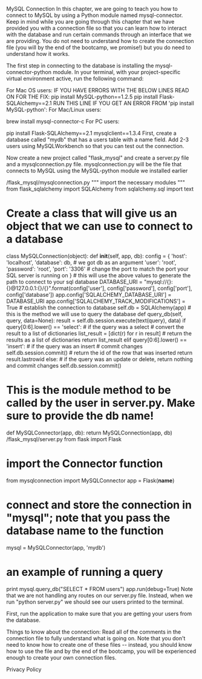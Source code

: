 MySQL Connection
In this chapter, we are going to teach you how to connect to MySQL by using a Python module named mysql-connector. Keep in mind while you are going through this chapter that we have provided you with a connection file so that you can learn how to interact with the database and run certain commands through an interface that we are providing. You do not need to understand how to create the connection file (you will by the end of the bootcamp, we promise!) but you do need to understand how it works.

The first step in connecting to the database is installing the mysql-connector-python module. In your terminal, with your project-specific virtual environment active, run the following command:

For Mac OS users:
IF YOU HAVE ERRORS WITH THE BELOW LINES READ ON FOR THE FIX:
pip install MySQL-python==1.2.5
pip install Flask-SQLAlchemy==2.1
RUN THIS LINE IF YOU GET AN ERROR FROM 'pip install MySQL-python':
For Mac/Linux users: 

brew install mysql-connector-c
For PC users:

pip install Flask-SQLAlchemy==2.1 mysqlclient==1.3.4
First, create a database called "mydb" that has a users table with a name field. Add 2-3 users using MySQLWorkbench so that you can test out the connection.

Now create a new project called "flask_mysql" and create a server.py file and a mysqlconnection.py file. 
mysqlconnection.py will be the file that connects to MySQL using the MySQL-python module we installed earlier

/flask_mysql/mysqlconnection.py
""" import the necessary modules """
from flask_sqlalchemy import SQLAlchemy
from sqlalchemy.sql import text
# Create a class that will give us an object that we can use to connect to a database
class MySQLConnection(object):
    def __init__(self, app, db):
        config = {
                'host': 'localhost',
                'database': db, # we got db as an argument
                'user': 'root',
                'password': 'root',
                'port': '3306' # change the port to match the port your SQL server is running on
        }
        # this will use the above values to generate the path to connect to your sql database
        DATABASE_URI = "mysql://{}:{}@127.0.0.1:{}/{}".format(config['user'], config['password'], config['port'], config['database'])
        app.config['SQLALCHEMY_DATABASE_URI'] = DATABASE_URI
        app.config['SQLALCHEMY_TRACK_MODIFICATIONS'] = True
        # establish the connection to database
        self.db = SQLAlchemy(app)
    # this is the method we will use to query the database
    def query_db(self, query, data=None):
        result = self.db.session.execute(text(query), data)
        if query[0:6].lower() == 'select':
            # if the query was a select
            # convert the result to a list of dictionaries
            list_result = [dict(r) for r in result]
            # return the results as a list of dictionaries
            return list_result
        elif query[0:6].lower() == 'insert':
            # if the query was an insert
    	    # commit changes
            self.db.session.commit()
            # return the id of the row that was inserted
            return result.lastrowid
        else:
            # if the query was an update or delete, return nothing and commit changes
            self.db.session.commit()
# This is the module method to be called by the user in server.py. Make sure to provide the db name!
def MySQLConnector(app, db):
    return MySQLConnection(app, db)
/flask_mysql/server.py
from flask import Flask
# import the Connector function
from mysqlconnection import MySQLConnector
app = Flask(__name__)
# connect and store the connection in "mysql"; note that you pass the database name to the function
mysql = MySQLConnector(app, 'mydb')
# an example of running a query
print mysql.query_db("SELECT * FROM users")
app.run(debug=True)
Note that we are not handling any routes on our server.py file. Instead, when we run "python server.py" we should see our users printed to the terminal.

First, run the application to make sure that you are getting your users from the database. 

Things to know about the connection:
Read all of the comments in the connection file to fully understand what is going on. Note that you don't need to know how to create one of these files -- instead, you should know how to use the file and by the end of the bootcamp, you will be experienced enough to create your own connection files.


Privacy Policy